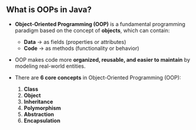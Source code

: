 ## What is OOPs in Java?

- **Object-Oriented Programming (OOP)** is a fundamental programming paradigm based on the concept 
  of **objects**, which can contain:
  - **Data** → as fields (properties or attributes)  
  - **Code** → as methods (functionality or behavior)

- OOP makes code more **organized, reusable, and easier to maintain** by modeling real-world entities.  

- There are **6 core concepts** in Object-Oriented Programming (OOP):  
  1. **Class**  
  2. **Object**  
  3. **Inheritance**  
  4. **Polymorphism**  
  5. **Abstraction**  
  6. **Encapsulation**
